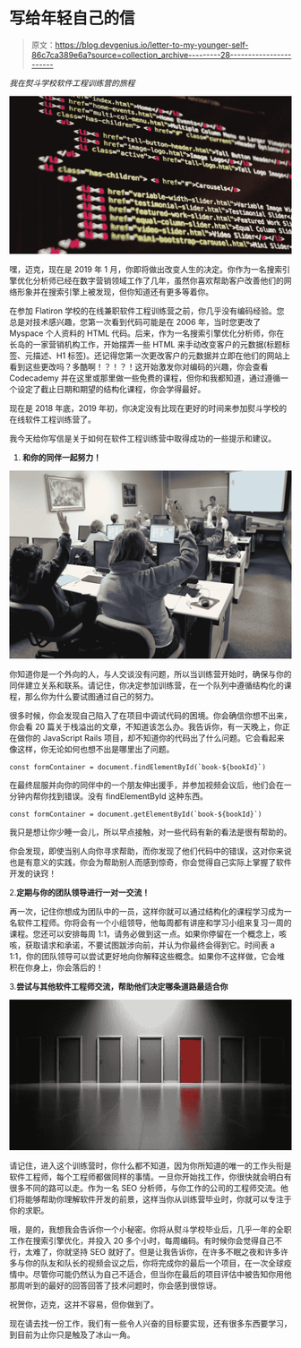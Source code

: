 # 写给年轻自己的信

> 原文：<https://blog.devgenius.io/letter-to-my-younger-self-86c7ca389e6a?source=collection_archive---------28----------------------->

*我在熨斗学校软件工程训练营的旅程*

![](img/af2714bd33cfd9c89de2f811cd0e1b58.png)

嘿，迈克，现在是 2019 年 1 月，你即将做出改变人生的决定。你作为一名搜索引擎优化分析师已经在数字营销领域工作了几年，虽然你喜欢帮助客户改善他们的网络形象并在搜索引擎上被发现，但你知道还有更多等着你。

在参加 Flatiron 学校的在线兼职软件工程训练营之前，你几乎没有编码经验。您总是对技术感兴趣，您第一次看到代码可能是在 2006 年，当时您更改了 Myspace 个人资料的 HTML 代码。后来，作为一名搜索引擎优化分析师，你在长岛的一家营销机构工作，开始摆弄一些 HTML 来手动改变客户的元数据(标题标签、元描述、H1 标签)。还记得您第一次更改客户的元数据并立即在他们的网站上看到这些更改吗？多酷啊！？！？！这开始激发你对编码的兴趣，你会查看 Codecademy 并在这里或那里做一些免费的课程，但你和我都知道，通过遵循一个设定了截止日期和期望的结构化课程，你会学得最好。

现在是 2018 年底，2019 年初，你决定没有比现在更好的时间来参加熨斗学校的在线软件工程训练营了。

我今天给你写信是关于如何在软件工程训练营中取得成功的一些提示和建议。

1.  **和你的同伴一起努力！**

![](img/849de6a0c0ea8f4ed6c9b9b563a40a68.png)

你知道你是一个外向的人，与人交谈没有问题，所以当训练营开始时，确保与你的同伴建立关系和联系。请记住，你决定参加训练营，在一个队列中遵循结构化的课程，那么你为什么要试图通过自己的努力。

很多时候，你会发现自己陷入了在项目中调试代码的困境。你会确信你想不出来，你会看 20 篇关于栈溢出的文章，不知道该怎么办。我告诉你，有一天晚上，你正在做你的 JavaScript Rails 项目，却不知道你的代码出了什么问题。它会看起来像这样，你无论如何也想不出是哪里出了问题。

```
const formContainer = document.findElementById(`book-${bookId}`) 
```

在最终屈服并向你的同伴中的一个朋友伸出援手，并参加视频会议后，他们会在一分钟内帮你找到错误。没有 findElementById 这种东西。

```
const formContainer = document.getElementById(`book-${bookId}`)
```

我只是想让你少睡一会儿，所以早点接触，对一些代码有新的看法是很有帮助的。

你会发现，即使当别人向你寻求帮助，而你发现了他们代码中的错误，这对你来说也是有意义的实践，你会为帮助别人而感到惊奇，你会觉得自己实际上掌握了软件开发的诀窍！

2.**定期与你的团队领导进行一对一交流！**

再一次，记住你想成为团队中的一员，这样你就可以通过结构化的课程学习成为一名软件工程师。你将会有一个小组领导，他每周都有讲座和学习小组来复习一周的课程。您还可以安排每周 1:1，请务必做到这一点。如果你停留在一个概念上，咳咳，获取请求和承诺，不要试图跋涉向前，并认为你最终会得到它。时间表 a 1:1，你的团队领导可以尝试更好地向你解释这些概念。如果你不这样做，它会堆积在你身上，你会落后的！

3.**尝试与其他软件工程师交流，帮助他们决定哪条道路最适合你**

![](img/b00d887e3cf1d3275c98fb8d32ccf32a.png)

请记住，进入这个训练营时，你什么都不知道，因为你所知道的唯一的工作头衔是软件工程师，每个工程师都做同样的事情。一旦你开始找工作，你很快就会明白有很多不同的路可以走。作为一名 SEO 分析师，与你工作的公司的工程师交流。他们将能够帮助你理解软件开发的前景，这样当你从训练营毕业时，你就可以专注于你的求职。

哦，是的，我想我会告诉你一个小秘密。你将从熨斗学校毕业后，几乎一年的全职工作在搜索引擎优化，并投入 20 多个小时，每周编码。有时候你会觉得自己不行，太难了，你就坚持 SEO 就好了。但是让我告诉你，在许多不眠之夜和许多许多与你的队友和队长的视频会议之后，你将完成你的最后一个项目，在一次全球疫情中。尽管你可能仍然认为自己不适合，但当你在最后的项目评估中被告知你用他那周听到的最好的回答回答了技术问题时，你会感到很惊讶。

祝贺你，迈克，这并不容易，但你做到了。

现在请去找一份工作，我们有一些令人兴奋的目标要实现，还有很多东西要学习，到目前为止你只是触及了冰山一角。